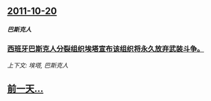 ## [2011-10-20](/zh/news/2011/10/20/index.md)

##### 巴斯克人
### [西班牙巴斯克人分裂组织埃塔宣布该组织将永久放弃武装斗争。](/zh/news/2011/10/20/西班牙巴斯克人分裂组织埃塔宣布该组织将永久放弃武装斗争.md)
_上下文: 埃塔, 巴斯克人_

## [前一天...](/zh/news/2011/10/19/index.md)

